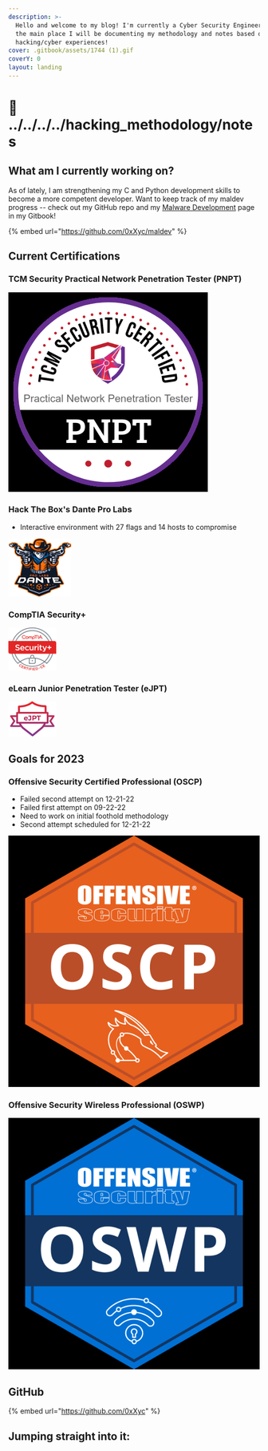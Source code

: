 ```yaml
---
description: >-
  Hello and welcome to my blog! I'm currently a Cyber Security Engineer! This is
  the main place I will be documenting my methodology and notes based on my
  hacking/cyber experiences!
cover: .gitbook/assets/1744 (1).gif
coverY: 0
layout: landing
---
```


# 👀 ../../../../hacking\_methodology/notes

## What am I currently working on?

As of lately, I am strengthening my C and Python development skills to become a more competent developer. Want to keep track of my maldev progress -- check out my GitHub repo and my [Malware Development](malware-development/) page in my Gitbook!&#x20;

{% embed url="https://github.com/0xXyc/maldev" %}

## Current Certifications

### TCM Security Practical Network Penetration Tester (PNPT)

![](<.gitbook/assets/image (1) (9).png>)

### Hack The Box's Dante Pro Labs

* Interactive environment with 27 flags and 14 hosts to compromise

![](<.gitbook/assets/image (11) (1) (1).png>)

### CompTIA Security+

![](<.gitbook/assets/image (13) (4).png>)

### eLearn Junior Penetration Tester (eJPT)

<img src=".gitbook/assets/image (2) (6) (1).png" alt="" data-size="original">

## Goals for 2023

### Offensive Security Certified Professional (OSCP)

* Failed second attempt on 12-21-22
* Failed first attempt on 09-22-22
* Need to work on initial foothold methodology
* Second attempt scheduled for 12-21-22

<img src=".gitbook/assets/image (5) (1) (1) (1).png" alt="" data-size="original">

### Offensive Security Wireless Professional (OSWP)

![](<.gitbook/assets/image (2) (1) (1) (1) (1).png>)

## GitHub

{% embed url="https://github.com/0xXyc" %}

## Jumping straight into it:
